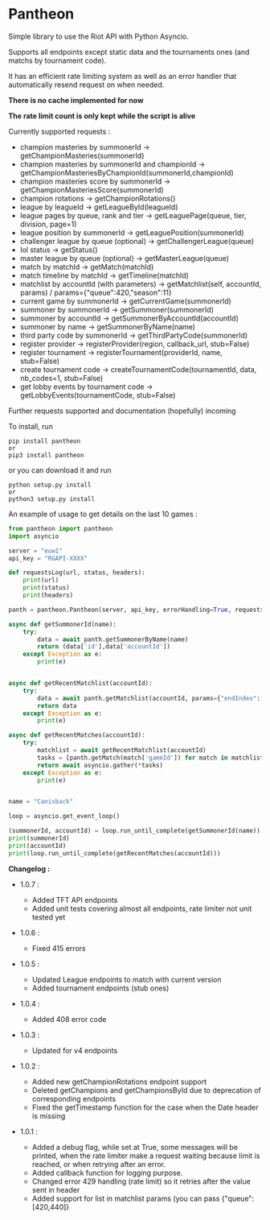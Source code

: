 # Pantheon

Simple library to use the Riot API with Python Asyncio.

Supports all endpoints except static data and the tournaments ones (and matchs by tournament code).

It has an efficient rate limiting system as well as an error handler that automatically resend request on when needed.

**There is no cache implemented for now**

**The rate limit count is only kept while the script is alive**

Currently supported requests : 
 * champion masteries by summonerId -> getChampionMasteries(summonerId)
 * champion masteries by summonerId and championId -> getChampionMasteriesByChampionId(summonerId,championId)
 * champion masteries score by summonerId -> getChampionMasteriesScore(summonerId)
 * champion rotations -> getChampionRotations()
 * league by leagueId -> getLeagueById(leagueId)
 * league pages by queue, rank and tier -> getLeaguePage(queue, tier, division, page=1)
 * league position by summonerId -> getLeaguePosition(summonerId)
 * challenger league by queue (optional) -> getChallengerLeague(queue)
 * lol status -> getStatus()
 * master league by queue (optional) -> getMasterLeague(queue)
 * match by matchId -> getMatch(matchId)
 * match timeline by matchId -> getTimeline(matchId)
 * matchlist by accountId (with parameters) -> getMatchlist(self, accountId, params) / params={"queue":420,"season":11}
 * current game by summonerId -> getCurrentGame(summonerId)
 * summoner by summonerId -> getSummoner(summonerId)
 * summoner by accountId -> getSummonerByAccountId(accountId)
 * summoner by name -> getSummonerByName(name)
 * third party code by summonerId -> getThirdPartyCode(summonerId)
 * register provider -> registerProvider(region, callback_url, stub=False)
 * register tournament -> registerTournament(providerId, name, stub=False)
 * create tournament code -> createTournamentCode(tournamentId, data, nb_codes=1, stub=False)
 * get lobby events by tournament code -> getLobbyEvents(tournamentCode, stub=False)

Further requests supported and documentation (hopefully) incoming

To install, run
```
pip install pantheon
or
pip3 install pantheon
```

or you can download it and run 

```
python setup.py install
or
python3 setup.py install
```

An example of usage to get details on the last 10 games : 

```python
from pantheon import pantheon
import asyncio

server = "euw1"
api_key = "RGAPI-XXXX"

def requestsLog(url, status, headers):
    print(url)
    print(status)
    print(headers)

panth = pantheon.Pantheon(server, api_key, errorHandling=True, requestsLoggingFunction=requestsLog, debug=True)

async def getSummonerId(name):
    try:
        data = await panth.getSummonerByName(name)
        return (data['id'],data['accountId'])
    except Exception as e:
        print(e)


async def getRecentMatchlist(accountId):
    try:
        data = await panth.getMatchlist(accountId, params={"endIndex":10})
        return data
    except Exception as e:
        print(e)

async def getRecentMatches(accountId):
    try:
        matchlist = await getRecentMatchlist(accountId)
        tasks = [panth.getMatch(match['gameId']) for match in matchlist['matches']]
        return await asyncio.gather(*tasks)
    except Exception as e:
        print(e)


name = "Canisback"

loop = asyncio.get_event_loop()  

(summonerId, accountId) = loop.run_until_complete(getSummonerId(name))
print(summonerId)
print(accountId)
print(loop.run_until_complete(getRecentMatches(accountId)))
```


**Changelog :**

 * 1.0.7 : 
     * Added TFT API endpoints
     * Added unit tests covering almost all endpoints, rate limiter not unit tested yet

 * 1.0.6 : 
     * Fixed 415 errors

 * 1.0.5 : 
     * Updated League endpoints to match with current version
     * Added tournament endpoints (stub ones)
     
 * 1.0.4 : 
     * Added 408 error code
     
 * 1.0.3 : 
     * Updated for v4 endpoints

 * 1.0.2 : 
     * Added new getChampionRotations endpoint support
     * Deleted getChampions and getChampionsById due to deprecation of corresponding endpoints
     * Fixed the getTimestamp function for the case when the Date header is missing

 * 1.0.1 : 
     * Added a debug flag, while set at True, some messages will be printed, when the rate limiter make a request waiting because limit is reached, or when retrying after an error.
     * Added callback function for logging purpose.
     * Changed error 429 handling (rate limit) so it retries after the value sent in header
     * Added support for list in matchlist params (you can pass {"queue":[420,440]}
